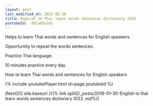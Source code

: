 ```yaml
---
layout: post
last_modified_at: 2021-03-29
title: English to Thai learn words sentences dictionary 1492 
youtubeId: -Z6la6Io2dc
---
```

 
 
Helps to learn Thai words and sentences for English speakers.

Opportunitiy to repeat the words sentences. 

Practice Thai language. 
 
10 minutes practice every day. 
 
How to learn Thai words and sentences for English speakers 
 
{% include youtubePlayer.html id=page.youtubeId %}
 
 
[Next]({{ site.baseurl }}{% link  split2/_posts/2016-01-30-English to thai learn words sentences dictionary 1033 .md%})
 
